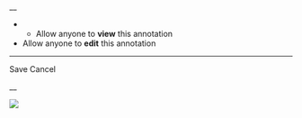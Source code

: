 __

  *   * Allow anyone to **view** this annotation
  * Allow anyone to **edit** this annotation



* * *

Save Cancel

__




![](https://bat.bing.com/action/0?ti=56018282&Ver=2&mid=cfc327d0-54cb-4968-bf1f-3fc714e15183&sid=201ffde0635411ee902411d77b750559&vid=20202bf0635411ee9ac03f2e618b0b9f&vids=0&msclkid=N&pi=0&lg=en-US&sw=800&sh=600&sc=24&nwd=1&tl=Shortform%20%7C%20A%20Child%20Called%20'It'&p=https%3A%2F%2Fwww.shortform.com%2Fapp%2Fbook%2Fa-child-called-it%2Fchapter-7&r=&lt=361&evt=pageLoad&sv=1&rn=576104)
